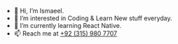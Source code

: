 - 👋 Hi, I’m Ismaeel.
- 👀 I’m interested in Coding & Learn New stuff everyday.
- 🌱 I’m currently learning React Native.
- 📫 Reach me at <a href="https://wa.me/+923159807707">+92 (315) 980 7707</a>

<!---
m-ismaeel/m-ismaeel is a ✨ special ✨ repository because its `README.md` (this file) appears on your GitHub profile.
You can click the Preview link to take a look at your changes.
--->
